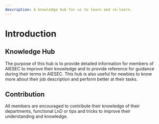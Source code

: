 ```yaml
---
description: A knowledge hub for us to learn and re-learn.
---
```


# Introduction

## Knowledge Hub

The purpose of this hub is to provide detailed information for members of AIESEC to improve their knowledge and to provide reference for guidance during their terms in AIESEC. This hub is also useful for newbies to know more about their job description and perform better at their tasks.

## Contribution

All members are encouraged to contribute their knowledge of their departments, functional LnD or tips and tricks to improve their understanding and knowledge.

